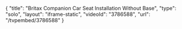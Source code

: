 {
    "title": "Britax Companion Car Seat Installation Without Base",
    "type": "solo",
    "layout": "iframe-static",
    "videoId": "3786588",
    "url": "\/tvpembed\/3786588"
}